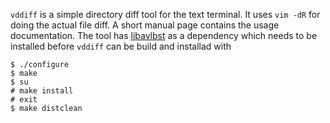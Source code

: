 `vddiff` is a simple directory diff tool for the text terminal.
It uses `vim -dR` for doing the actual file diff.
A short manual page contains the usage documentation.
The tool has
[libavlbst](https://github.com/n-t-roff/libavlbst)
as a dependency which needs to be installed before `vddiff` can be
build and installad with
```
$ ./configure
$ make
$ su
# make install
# exit
$ make distclean
```
